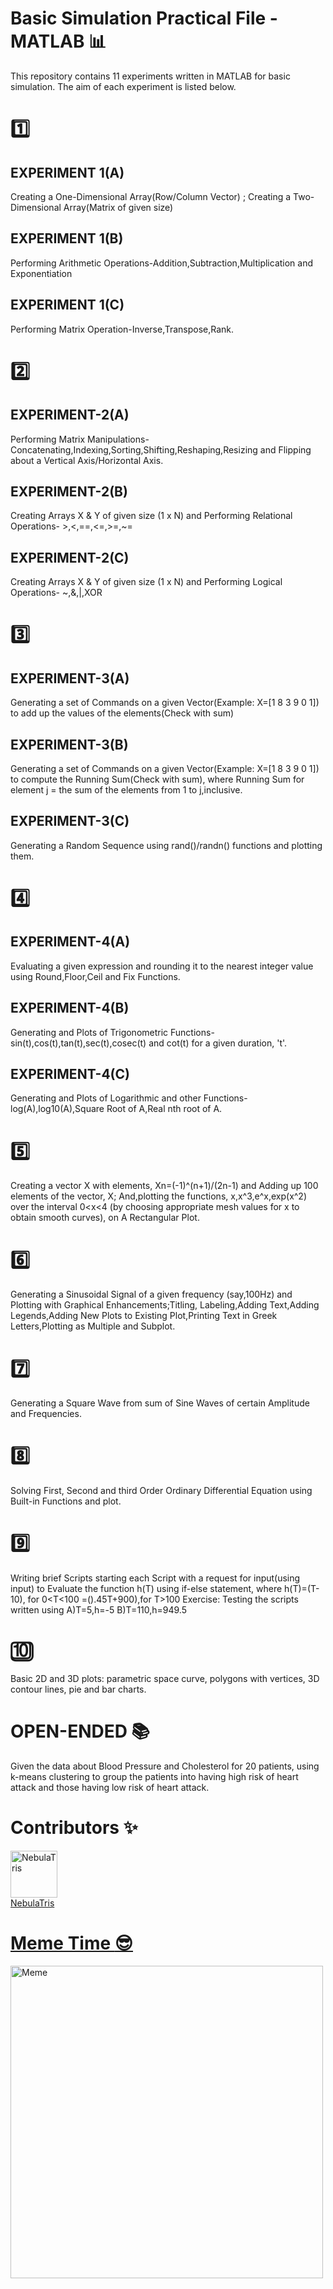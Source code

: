 # Basic Simulation Practical File - MATLAB :bar_chart:
This repository contains 11 experiments written in MATLAB for basic simulation. The aim of each experiment is listed below.

# :one:
## EXPERIMENT 1(A)
Creating a One-Dimensional Array(Row/Column Vector) ; Creating a Two-Dimensional Array(Matrix of given size)
## EXPERIMENT 1(B)
Performing Arithmetic Operations-Addition,Subtraction,Multiplication and Exponentiation
## EXPERIMENT 1(C)
Performing Matrix Operation-Inverse,Transpose,Rank.

# :two:
## EXPERIMENT-2(A)
Performing Matrix Manipulations-Concatenating,Indexing,Sorting,Shifting,Reshaping,Resizing and Flipping about a Vertical Axis/Horizontal Axis.
## EXPERIMENT-2(B)
Creating Arrays X & Y of given size (1 x N) and Performing Relational Operations- >,<,==,<=,>=,~=
## EXPERIMENT-2(C)
Creating Arrays X & Y of given size (1 x N) and Performing Logical Operations- ~,&,|,XOR

# :three:
## EXPERIMENT-3(A)
Generating a set of Commands on a given Vector(Example: X=[1 8 3 9 0 1]) to add up the values of the elements(Check with sum)
## EXPERIMENT-3(B)
Generating a set of Commands on a given Vector(Example: X=[1 8 3 9 0 1]) to compute the Running Sum(Check with sum), where Running Sum for element j = the sum of the elements from 1 to j,inclusive.
## EXPERIMENT-3(C)
Generating a Random Sequence using rand()/randn() functions and plotting them.

# :four:
## EXPERIMENT-4(A)
Evaluating a given expression and rounding it to the nearest integer value using Round,Floor,Ceil and Fix Functions.
## EXPERIMENT-4(B)
Generating and Plots of Trigonometric Functions-sin(t),cos(t),tan(t),sec(t),cosec(t) and cot(t) for a given duration, 't'.
## EXPERIMENT-4(C)
Generating and Plots of Logarithmic and other Functions-log(A),log10(A),Square Root of A,Real nth root of A.

# :five:
Creating a vector X with elements, Xn=(-1)^(n+1)/(2n-1) and Adding up 100 elements of the vector, X; And,plotting the functions, x,x^3,e^x,exp(x^2) over the interval 0<x<4 (by choosing appropriate mesh values for x to obtain smooth curves), on A Rectangular Plot.

# :six:
Generating a Sinusoidal Signal of a given frequency (say,100Hz) and Plotting with Graphical Enhancements;Titling, Labeling,Adding Text,Adding Legends,Adding New Plots to Existing Plot,Printing Text in Greek Letters,Plotting as Multiple and Subplot.

# :seven:
Generating a Square Wave from sum of Sine Waves of certain Amplitude and Frequencies.

# :eight:
Solving First, Second and third Order Ordinary Differential Equation using Built-in Functions and plot.

# :nine:
Writing brief Scripts starting each Script with a request for input(using input) to Evaluate the function h(T) using if-else statement, where h(T)=(T-10), for 0<T<100 =().45T+900),for T>100
Exercise: Testing the scripts written using A)T=5,h=-5 B)T=110,h=949.5

# :keycap_ten:
Basic 2D and 3D plots: parametric space curve, polygons with vertices, 3D contour lines, pie and bar charts.

# OPEN-ENDED :books:
Given the data about Blood Pressure and Cholesterol for 20 patients, using k-means clustering to group the patients into having high risk of heart attack and those having low risk of heart attack.

# Contributors :sparkles:
<a href="https://github.com/NebulaTris"><img src="https://avatars.githubusercontent.com/u/94922914?v=4" width="75px;" alt="NebulaTris"/>
<br> NebulaTris

# Meme Time :sunglasses:
<img src="https://user-images.githubusercontent.com/94922914/210805321-6c662610-64b3-4ebf-a242-a1043a5cda4e.jpeg" alt="Meme" width="500" height="500">



